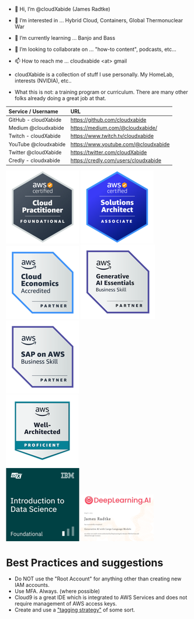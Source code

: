 - 👋 Hi, I’m @cloudXabide (James Radtke)
- 👀 I’m interested in ... Hybrid Cloud, Containers, Global Thermonuclear War 
- 🌱 I’m currently learning ... Banjo and Bass
- 💞️ I’m looking to collaborate on ... "how-to content", podcasts, etc...
- 📫 How to reach me ... cloudxabide \<at> gmail

- cloudXabide is a collection of stuff I use personally.  My HomeLab, interests (NVIDIA), etc..
- What this is not: a training program or curriculum.   There are many other folks already doing a great job at that.

| Service / Username       | URL |
|:-------------------------|:-----------------------------------------|
| GitHub - cloudXabide | https://github.com/cloudxabide       | 
| Medium @cloudxabide  | https://medium.com/@cloudxabide/     |
| Twitch - cloudXabide | https://www.twitch.tv/cloudxabide    |
| YouTube @cloudxabide | https://www.youtube.com/@cloudxabide |
| Twitter @cloudXabide | https://twitter.com/cloudXabide      |
| Credly - cloudxabide | https://credly.com/users/cloudxabide |


![AWS Certified Cloud Practitioner](./images/aws-certified-cloud-practitioner-200x200.png)
![AWS Certified Solutions Architect Associate](./images/aws-certified-solutions-architect-associate-200x200.png)
<BR>
![AWS Cloud Economics](images/aws-partner-cloud-economics-accreditation-200x200.png)
![AWS Generative AI Essentials](images/aws-partner-generative-ai-essentials-business-204x204.png)
![SAP on AWS](images/aws-partner-sap-on-aws-200x200.png)
<BR>
![AWS Well Architected](images/aws-well-architected-proficient-198x198.png)
<BR>
![IBM (edX) Intro to Data Science](./images/IBM_edX-introduction-to-data-science-200x200.png)
![Deeplearning.AI - GenAI with Large Language Models](./images/GenAI-with-LLM-200x200.png)

# Best Practices and suggestions
* Do NOT use the "Root Account" for anything other than creating new IAM accounts.
* Use MFA.  Always. (where possible)
* Cloud9 is a great IDE which is integrated to AWS Services and does not require management of AWS access keys.
* Create and use a ["tagging strategy"](https://docs.aws.amazon.com/general/latest/gr/aws_tagging.html) of some sort.

<!---
cloudXabide/cloudXabide is a ✨ special ✨ repository because its `README.md` (this file) appears on your GitHub profile.
You can click the Preview link to take a look at your changes.
--->
